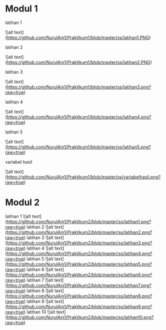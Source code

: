 # Modul 1 
latihan 1

![alt text] (https://github.com/NurulAin1/Praktikum1/blob/master/ss/latihan1.PNG)

latihan 2

![alt text] (https://github.com/NurulAin1/Praktikum1/blob/master/ss/latihan2.PNG)

latihan 3

![alt text] (https://github.com/NurulAin1/Praktikum1/blob/master/ss/latihan3.png?raw=true)

latihan 4

![alt text] (https://github.com/NurulAin1/Praktikum1/blob/master/ss/latihan4.png?raw=true)

latihan 5

![alt text] (https://github.com/NurulAin1/Praktikum1/blob/master/ss/latihan5.png?raw=true)

variabel hasil

![alt text] (https://github.com/NurulAin1/Praktikum1/blob/master/ss/variabelhasil.png?raw=true)

# Modul 2
latihan 1
![alt text] (https://github.com/NurulAin1/Praktikum2/blob/master/ss/latihan1.png?raw=true)
latihan 2
![alt text] (https://github.com/NurulAin1/Praktikum2/blob/master/ss/latihan2.png?raw=true)
latihan 3
![alt text] (https://github.com/NurulAin1/Praktikum2/blob/master/ss/latihan3.png?raw=true)
latihan 4
![alt text] (https://github.com/NurulAin1/Praktikum2/blob/master/ss/latihan4.png?raw=true)
latihan 5
![alt text] (https://github.com/NurulAin1/Praktikum2/blob/master/ss/latihan5.png?raw=true)
latihan 6
![alt text] (https://github.com/NurulAin1/Praktikum2/blob/master/ss/latihan6.png?raw=true)
latihan 7
![alt text] (https://github.com/NurulAin1/Praktikum2/blob/master/ss/latihan7.png?raw=true)
latihan 8
![alt text] (https://github.com/NurulAin1/Praktikum2/blob/master/ss/latihan8.png?raw=true)
latihan 9
![alt text] (https://github.com/NurulAin1/Praktikum2/blob/master/ss/latihan9.png?raw=true)
latihan 10
![alt text] (https://github.com/NurulAin1/Praktikum2/blob/master/ss/latihan10.png?raw=true)
